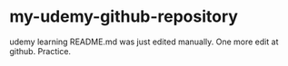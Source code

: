 # my-udemy-github-repository
udemy learning
README.md was just edited manually. One more edit at github. Practice.
